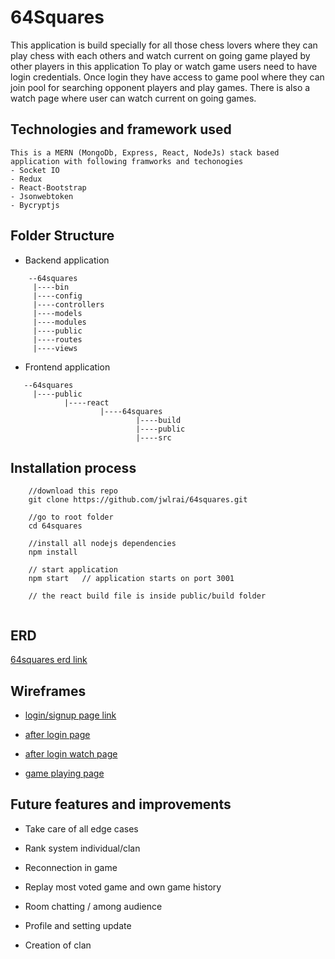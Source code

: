 # 64Squares

This application is build specially for all those chess lovers where they can play chess with each others and watch
current on going game played by other players in this application
To play or watch game users need to have login credentials. Once login they have access to game pool where they can join pool for searching opponent players and play games. There is also a watch page where user can watch current on going games.


## Technologies and framework used

```
This is a MERN (MongoDb, Express, React, NodeJs) stack based application with following framworks and techonogies
- Socket IO
- Redux
- React-Bootstrap
- Jsonwebtoken
- Bycryptjs
```

## Folder Structure

- Backend application 
```
    --64squares
     |----bin
     |----config
     |----controllers
     |----models
     |----modules
     |----public
     |----routes
     |----views
```
- Frontend application
```
   --64squares
     |----public
            |----react
                    |----64squares
                            |----build
                            |----public
                            |----src
```

## Installation process

```
    //download this repo
    git clone https://github.com/jwlrai/64squares.git

    //go to root folder 
    cd 64squares

    //install all nodejs dependencies
    npm install 

    // start application
    npm start   // application starts on port 3001

    // the react build file is inside public/build folder


```

## ERD

[ 64squares erd link ](https://github.com/jwlrai/64squares/blob/master/erd/erd.png)

## Wireframes

- [ login/signup page link ](https://github.com/jwlrai/64squares/blob/master/wireframes/home%20page-login-singup.png)

- [ after login page ](https://github.com/jwlrai/64squares/blob/master/wireframes/after%20login-home%20page.png)

- [ after login watch page ](https://github.com/jwlrai/64squares/blob/master/wireframes/after%20login-%20watch%20page.png)

- [ game playing page ](https://github.com/jwlrai/64squares/blob/master/wireframes/game%20playing%20page.png)

## Future features and improvements 

- Take care of all edge cases

- Rank system individual/clan

- Reconnection in game

- Replay most voted game and own game history

- Room chatting / among audience

- Profile and setting update

- Creation of clan 

